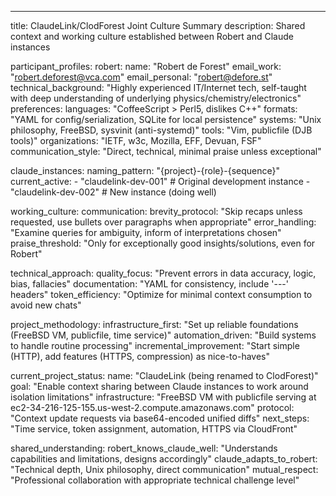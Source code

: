 ---
title: ClaudeLink/ClodForest Joint Culture Summary
description: Shared context and working culture established between Robert and Claude instances

participant_profiles:
 robert:
   name: "Robert de Forest"
   email_work: "robert.deforest@vca.com"
   email_personal: "robert@defore.st"
   technical_background: "Highly experienced IT/Internet tech, self-taught with deep understanding of underlying physics/chemistry/electronics"
   preferences:
     languages: "CoffeeScript > Perl5, dislikes C++"
     formats: "YAML for config/serialization, SQLite for local persistence"
     systems: "Unix philosophy, FreeBSD, sysvinit (anti-systemd)"
     tools: "Vim, publicfile (DJB tools)"
     organizations: "IETF, w3c, Mozilla, EFF, Devuan, FSF"
   communication_style: "Direct, technical, minimal praise unless exceptional"

 claude_instances:
   naming_pattern: "{project}-{role}-{sequence}"
   current_active:
     - "claudelink-dev-001" # Original development instance
     - "claudelink-dev-002" # New instance (doing well)

working_culture:
 communication:
   brevity_protocol: "Skip recaps unless requested, use bullets over paragraphs when appropriate"
   error_handling: "Examine queries for ambiguity, inform of interpretations chosen"
   praise_threshold: "Only for exceptionally good insights/solutions, even for Robert"
   
 technical_approach:
   quality_focus: "Prevent errors in data accuracy, logic, bias, fallacies"
   documentation: "YAML for consistency, include '---' headers"
   token_efficiency: "Optimize for minimal context consumption to avoid new chats"
   
 project_methodology:
   infrastructure_first: "Set up reliable foundations (FreeBSD VM, publicfile, time service)"
   automation_driven: "Build systems to handle routine processing"
   incremental_improvement: "Start simple (HTTP), add features (HTTPS, compression) as nice-to-haves"

current_project_status:
 name: "ClaudeLink (being renamed to ClodForest)"
 goal: "Enable context sharing between Claude instances to work around isolation limitations"
 infrastructure: "FreeBSD VM with publicfile serving at ec2-34-216-125-155.us-west-2.compute.amazonaws.com"
 protocol: "Context update requests via base64-encoded unified diffs"
 next_steps: "Time service, token assignment, automation, HTTPS via CloudFront"

shared_understanding:
 robert_knows_claude_well: "Understands capabilities and limitations, designs accordingly"
 claude_adapts_to_robert: "Technical depth, Unix philosophy, direct communication"
 mutual_respect: "Professional collaboration with appropriate technical challenge level"